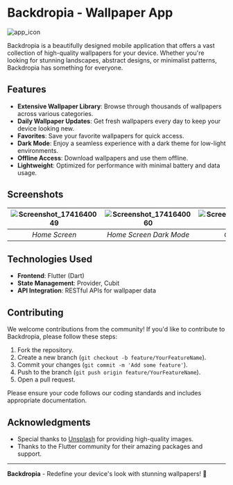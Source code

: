 # Backdropia - Wallpaper App
![app_icon](https://github.com/user-attachments/assets/e5c10ef0-a803-4e5b-bdf5-7db3d28908ef)

Backdropia is a beautifully designed mobile application that offers a vast collection of high-quality wallpapers for your device. Whether you're looking for stunning landscapes, abstract designs, or minimalist patterns, Backdropia has something for everyone.

## Features

- **Extensive Wallpaper Library**: Browse through thousands of wallpapers across various categories.
- **Daily Wallpaper Updates**: Get fresh wallpapers every day to keep your device looking new.
- **Favorites**: Save your favorite wallpapers for quick access.
- **Dark Mode**: Enjoy a seamless experience with a dark theme for low-light environments.
- **Offline Access**: Download wallpapers and use them offline.
- **Lightweight**: Optimized for performance with minimal battery and data usage.



## Screenshots

![Screenshot_1741640049](https://github.com/user-attachments/assets/5e1ca8db-7797-4ef7-afc4-b498f4962100) | ![Screenshot_1741640060](https://github.com/user-attachments/assets/a1023320-a3cd-45c9-96f0-90c0b9d4e829) | ![Screenshot_1741640079](https://github.com/user-attachments/assets/9b93b100-3206-4d64-b0a1-e63f7cc65d2e) | ![Screenshot_1741640121](https://github.com/user-attachments/assets/448254df-9599-4c72-b793-ddd31436416a) | ![Screenshot_1741200769](https://github.com/user-attachments/assets/5eceb7d6-bf1a-48ac-aa70-ed38373e9437)
:-------------------------:|:-------------------------:|:-------------------------:|:-------------------------:|:-------------------------:
*Home Screen* | *Home Screen Dark Mode* | *Categories* | *Favourites* | *Wallpaper Preview*

## Technologies Used

- **Frontend**: Flutter (Dart)
- **State Management**: Provider, Cubit
- **API Integration**: RESTful APIs for wallpaper data

## Contributing

We welcome contributions from the community! If you'd like to contribute to Backdropia, please follow these steps:

1. Fork the repository.
2. Create a new branch (`git checkout -b feature/YourFeatureName`).
3. Commit your changes (`git commit -m 'Add some feature'`).
4. Push to the branch (`git push origin feature/YourFeatureName`).
5. Open a pull request.

Please ensure your code follows our coding standards and includes appropriate documentation.

## Acknowledgments

- Special thanks to [Unsplash](https://unsplash.com/) for providing high-quality images.
- Thanks to the Flutter community for their amazing packages and support.

---

**Backdropia** - Redefine your device's look with stunning wallpapers! 🌟
